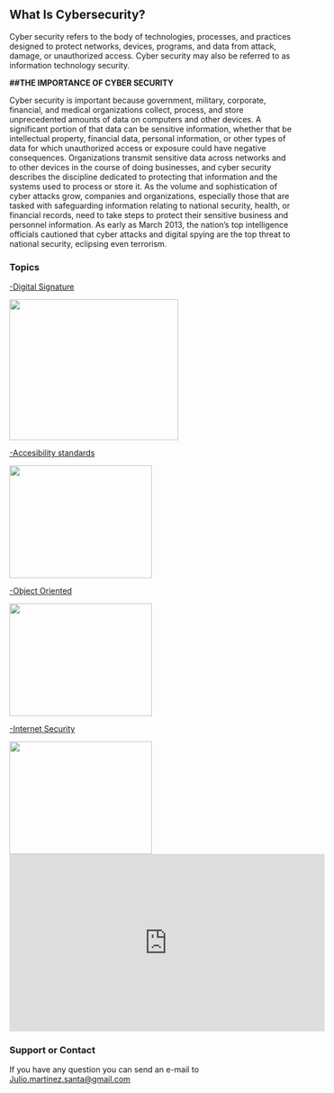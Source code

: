 ## What Is Cybersecurity?

Cyber security refers to the body of technologies, processes, and practices designed to protect networks, devices, programs, and data from attack, damage, or unauthorized access. Cyber security may also be referred to as information technology security.

 <strong>##THE IMPORTANCE OF CYBER SECURITY </strong>

Cyber security is important because government, military, corporate, financial, and medical organizations collect, process, and store unprecedented amounts of data on computers and other devices. A significant portion of that data can be sensitive information, whether that be intellectual property, financial data, personal information, or other types of data for which unauthorized access or exposure could have negative consequences. Organizations transmit sensitive data across networks and to other devices in the course of doing businesses, and cyber security describes the discipline dedicated to protecting that information and the systems used to process or store it. As the volume and sophistication of cyber attacks grow, companies and organizations, especially those that are tasked with safeguarding information relating to national security, health, or financial records, need to take steps to protect their sensitive business and personnel information. As early as March 2013, the nation’s top intelligence officials cautioned that cyber attacks and digital spying are the top threat to national security, eclipsing even terrorism.

### Topics
 <a href ="general.html"> -Digital Signature </a>
 
<img src="https://blog.signaturit.com/hubfs/19-jun-18-twitter-blog-eng.png" width="300" height="250">

<a href="accesibility.html"> -Accesibility standards </a>

<img src="https://internetdevels.com/sites/default/files/public/blog_preview/web_accessibility_standards_in_drupal8.jpg" width="253" height="200">

<a href="object.html">-Object Oriented </a>

<img src="https://images-na.ssl-images-amazon.com/images/I/41mtTiAs8fL._SX384_BO1,204,203,200_.jpg" width="253" height="200">


<a href="internet.html">-Internet Security </a>

<img src="https://antivirus.comodo.com/blog/wp-content/uploads/2019/03/why-internet-security.png" width="253" height="200">








<iframe width="560" height="315" src="https://www.youtube.com/embed/inWWhr5tnEA" title="YouTube video player" frameborder="0" allow="accelerometer; autoplay; clipboard-write; encrypted-media; gyroscope; picture-in-picture" allowfullscreen></iframe>








### Support or Contact

If you have any question you can send an e-mail to Julio.martinez.santa@gmail.com
